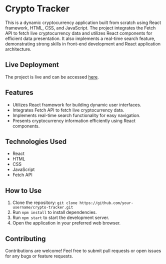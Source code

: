 # Crypto Tracker

This is a dynamic cryptocurrency application built from scratch using React framework, HTML, CSS, and JavaScript. The project integrates the Fetch API to fetch live cryptocurrency data and utilizes React components for efficient data presentation. It also implements a real-time search feature, demonstrating strong skills in front-end development and React application architecture.

## Live Deployment

The project is live and can be accessed [here](<https://rishabhsingh0.github.io/crypto-app/>).

## Features

- Utilizes React framework for building dynamic user interfaces.
- Integrates Fetch API to fetch live cryptocurrency data.
- Implements real-time search functionality for easy navigation.
- Presents cryptocurrency information efficiently using React components.

## Technologies Used

- React
- HTML
- CSS
- JavaScript
- Fetch API

## How to Use

1. Clone the repository: `git clone https://github.com/your-username/crypto-tracker.git`
2. Run `npm install` to install dependencies.
3. Run `npm start` to start the development server.
4. Open the application in your preferred web browser.

## Contributing

Contributions are welcome! Feel free to submit pull requests or open issues for any bugs or feature requests.
